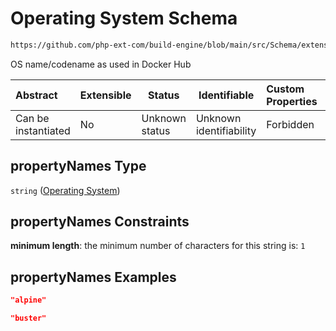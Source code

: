 # Operating System Schema

```txt
https://github.com/php-ext-com/build-engine/blob/main/src/Schema/extension.json#/properties/deps/propertyNames
```

OS name/codename as used in Docker Hub


| Abstract            | Extensible | Status         | Identifiable            | Custom Properties | Additional Properties | Access Restrictions | Defined In                                                                     |
| :------------------ | ---------- | -------------- | ----------------------- | :---------------- | --------------------- | ------------------- | ------------------------------------------------------------------------------ |
| Can be instantiated | No         | Unknown status | Unknown identifiability | Forbidden         | Allowed               | none                | [extension.schema.json\*](../out/extension.schema.json "open original schema") |

## propertyNames Type

`string` ([Operating System](extension-properties-dependencies-operating-system.md))

## propertyNames Constraints

**minimum length**: the minimum number of characters for this string is: `1`

## propertyNames Examples

```json
"alpine"
```

```json
"buster"
```
